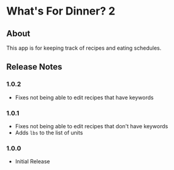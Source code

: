 # What's For Dinner? 2
## About
This app is for keeping track of recipes and eating schedules.

## Release Notes
### 1.0.2
- Fixes not being able to edit recipes that have keywords

### 1.0.1
- Fixes not being able to edit recipes that don't have keywords
- Adds `lbs` to the list of units

### 1.0.0
- Initial Release
